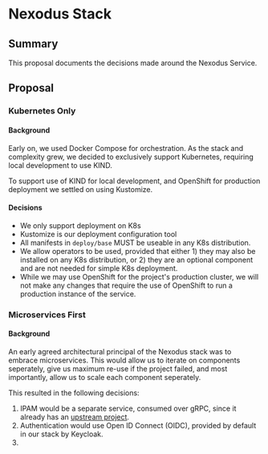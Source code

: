 # Nexodus Stack

## Summary

This proposal documents the decisions made around the Nexodus Service.

## Proposal

### Kubernetes Only

#### Background

Early on, we used Docker Compose for orchestration.
As the stack and complexity grew, we decided to exclusively support Kubernetes, requiring local development to use KIND.

To support use of KIND for local development, and OpenShift for production deployment we settled on using Kustomize.

#### Decisions

- We only support deployment on K8s
- Kustomize is our deployment configuration tool
- All manifests in `deploy/base` MUST be useable in any K8s distribution.
- We allow operators to be used, provided that either 1) they may also be installed on any K8s distribution, or 2) they are an optional component and are not needed for simple K8s deployment.
- While we may use OpenShift for the project's production cluster, we will not make any changes that require the use of OpenShift to run a production instance of the service.

### Microservices First

#### Background

An early agreed architectural principal of the Nexodus stack was to embrace microservices. This would allow us to iterate on components seperately, give us maximum re-use if the project failed, and most importantly, allow us to scale each component seperately.

This resulted in the following decisions:

1. IPAM would be a separate service, consumed over gRPC, since it already has an [upstream project](https://github.com/metal-stack/go-ipam).
1. Authentication would use Open ID Connect (OIDC), provided by default in our stack by Keycloak.
1. <!-- We no longer do the following.

  The `go-oidc-agent` proxy would be deployed as a binary, in-front of existing services vs. embedding that logic as library code in the apiserver.
-->
1. We would use [gorm](https://gorm.io) as an ORM to give us choice to switch out the DB implementation if required.
1. We would use PostgreSQL as our database of choice, and deploy it via the Crunchy Data Postgres Operator.

However, one could argue that these decisions are in-fact related to how we consume dependencies OR how we deploy the stack, and less about microservices.

The current apiserver is a monolith backed by a relational database.

#### Decisions

- We value modularity, but we will compromise if being non-modular is simpler or offers a better developer or user experience.

## Alternatives Considered

If Microservices are truly important to us, we should reconsider the design of the apiserver. For example, we'd break this into:

- Authentication service: authenticates users
- User profile service: update/retrieve information for users
- Organization service: CRUD for organizations
- Device service: CRUD for devices
- Device onboarding service: Onboards/offboards a device into an organization
- Peering service: handles peer updates for devices

<!--
## References

*Leave links to helpful references related to this proposal.*
-->
